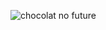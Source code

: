 ![chocolat no future](https://github.com/user-attachments/assets/a0541d50-90e0-4897-a745-ddab0f74ad7c)
